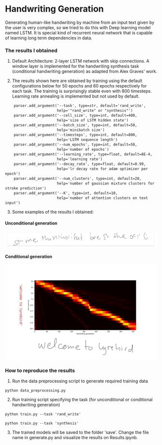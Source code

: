 # Handwriting Generation
Generating human-like handwriting by machine from an input text given by the user is very complex, so we tried to do this with Deep learning model named LSTM. It is special kind of recurrent neural network that is capable of learning long term dependencies in data.


### The results I obtained
1. Default Architecture: 2-layer LSTM network with skip connections. A window layer is implemented for the handwriting synthesis task (conditional handwriting generation) as adapted from Alex Graves' work.

2. The results shown here are obtained by training using the default configurations below for 50 epochs and 60 epochs respectively for each task. The training is surprisingly stable even with 800 timesteps. Learning rate annealing is implemented but not used by default.

```
    parser.add_argument('--task', type=str, default='rand_write',
                        help='"rand_write" or "synthesis"')
    parser.add_argument('--cell_size', type=int, default=400,
                        help='size of LSTM hidden state')
    parser.add_argument('--batch_size', type=int, default=50,
                        help='minibatch size')
    parser.add_argument('--timesteps', type=int, default=800,
                        help='LSTM sequence length')
    parser.add_argument('--num_epochs', type=int, default=50,
                        help='number of epochs')
    parser.add_argument('--learning_rate', type=float, default=8E-4,
                        help='learning rate')
    parser.add_argument('--decay_rate', type=float, default=0.99,
                        help='lr decay rate for adam optimizer per epoch')
    parser.add_argument('--num_clusters', type=int, default=20,
                        help='number of gaussian mixture clusters for stroke prediction')
    parser.add_argument('--K', type=int, default=10,
                        help='number of attention clusters on text input')
```

3. Some examples of the results I obtained:

#### Unconditional generation
![Alt_text](examples/unconditional_generation.png?raw=true "Unconditional Generation")


#### Conditional generation
![Alt text](examples/conditional_generation.png?raw=true "Conditional Generation")


### How to reproduce the results
1. Run the data preprocessing script to generate required training data 
```
python data_preprocessing.py
```

2. Run training script specifying the task (for unconditional or conditional handwriting generation)
```
python train.py --task 'rand_write'
```

```
python train.py --task 'synthesis'
```

3. The trained models will be saved to the folder 'save'. Change the file name in generate.py and visualize the results on Results.ipynb.


